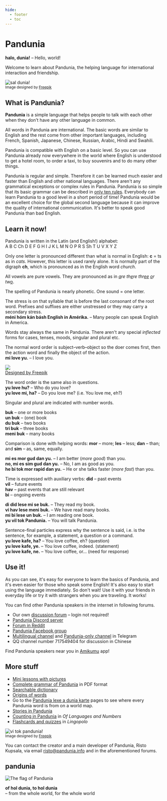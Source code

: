 ```yaml
---
hide:
  - footer
  - toc
---
```


# Pandunia

**halo, dunia!**
– Hello, world!

Welcome to learn about Pandunia,
the helping language for international interaction and friendship.

![](http://www.pandunia.info/grafe/halo_dunia.png "sal dunia!")  
<small>Image designed by [Freepik](http://www.freepik.com)</small>

## What is Pandunia?

**Pandunia** is a simple language that helps people to talk with each other
when they don't have any other language in common.

All words in Pandunia are international.
The basic words are similar to English
and the rest come from other important languages,
including French, Spanish, Japanese, Chinese, Russian, Arabic, Hindi and Swahili.

Pandunia is compatible with English on a basic level.
So you can use Pandunia already now everywhere in the world where English is understood
to get a hotel room, to order a taxi, to buy souvenirs and to do many other things.

Pandunia is regular and simple.
Therefore it can be learned much easier and faster than English and other national languages.
There aren't any grammatical exceptions or complex rules in Pandunia.
Pandunia is so simple that its basic grammar can be described in [only ten rules](B01_baze_kanun.md).
Everybody can learn Pandunia to a good level in a short period of time!
Pandunia would be an excellent choice for the global second language
because it can improve the quality of international communication.
It's better to speak good Pandunia than bad English.


## Learn it now!

Pandunia is written in the Latin (and English!) alphabet:  
A B C Ch D E F G H I J K L M N O P R S Sh T U V X Y Z

Only one letter is pronounced different than what is normal in English:
**c** = ts as in _cats_.
However, this letter is used rarely alone.
It is normally part of the digraph **ch**, which is pronounced as in the English word *church*.

All vowels are pure vowels.
They are pronounced as in
<i><u>a</u>re th<u>e</u>re thr<u>ee</u> <u>o</u>r tw<u>o</u></i>.

The spelling of Pandunia is nearly phonetic.
One sound = one letter.

The stress is on that syllable that is before the last consonant of the root word.
Prefixes and suffixes are either unstressed or they may carry a secondary stress.  
**méni hóm kán básh Englísh in Amérika.**
– Many people can speak English in America.

Words stay always the same in Pandunia.
There aren't any special _inflected_ forms for cases, tenses, moods, singular and plural etc.

The normal word order is subject–verb–object
so the doer comes first, then the action word and finally the object of the action.  
**mi love yu.**
– I love you.

![](http://www.kupsala.net/PanGlobish/grafe/Freepik_love.png)  
[Designed by Freepik](http://www.freepik.com)

The word order is the same also in questions.  
**yu love hu?**
– Who do you love?  
**yu love mi, ha?**
– Do you love me? (i.e. You love me, eh?)

Singular and plural are indicated with number words.

**buk**
– one or more books  
**un buk**
– (one) book  
**du buk**
– two books  
**tri buk**
– three books  
**meni buk**
– many books

Comparison is done with helping words:
**mor**
– more;
**les**
– less;
**dan**
– than; and
**sim**
– as, same, equally.

**mi es mor gud dan yu.**
– I am better (_more good_) than you.  
**no, mi es sim gud dan yu.**
– No, I am as good as you.  
**he bi tok mor rapid dan yu.**
– He or she talks faster (_more fast_) than you.

Time is expressed with auxiliary verbs:
**did**
– past events  
**vil**
– future events  
**hav**
– past events that are still relevant  
**bi**
– ongoing events

**di did lese mi se buk.**
– They read my book.  
**vi hav lese meni buk.**
– We have read many books.  
**mi bi lese un buk.**
– I am reading one book.  
**yu vil tok Pandunia.**
– You will talk Pandunia.

Sentence-final particles express why the sentence is said,
i.e. is the sentence, for example, a statement, a question or a command.  
**yu love kafe, ha?**
– You love coffee, eh? (question)  
**yu love kafe, ye.**
– You love coffee, indeed. (statement)  
**yu love kafe, ne.**
– You love coffee, or... (need for response)


## Use it!

As you can see, it's easy for everyone to learn the basics of Pandunia,
and it's even easier for those who speak some English!
It's also easy to start using the language immediately.
So don't wait!
Use it with your friends in everyday life or try it with strangers when you are traveling.
It works!

You can find other Pandunia speakers in the internet in following forums.

- Our own [discussion forum](https://pandunia.info/forum/) – login not required!
- [Pandunia Discord server](https://discord.gg/jf5GHcHXKk)
- [Forum in Reddit](https://www.reddit.com/r/pandunia/)
- [Pandunia Facebook group](http://www.facebook.com/groups/pandunia)
- [Multilingual channel](https://t.me/pandunia_grupe) and
  [Pandunia-only channel](https://t.me/joinchat/AAAAAENlKqzlMtGkrmf5rg) in Telegram
- QQ channel number 717549404 for discussion in Chinese

Find Pandunia speakers near you in [Amikumu](https://amikumu.com/) app!

## More stuff

- [Mini lessons with pictures](http://www.pandunia.info/pandunia/mini_xula.html)
- [Complete grammar of Pandunia](pan.pdf) in PDF format
- [Searchable dictionary](tiddly.html)
- [Origins of words](leksaslia.md)
- Go to the
  [Pandunia lexe a dunia karte](http://www.pandunia.info/lexikarta/index.html)
  pages to see where every Pandunia word is from on a world map.
- [Stories in Pandunia](https://www.pandunia.info/kitabe)
- [Counting in Pandunia](https://www.languagesandnumbers.com/how-to-count-in-pandunia/en/panglobish/) in _Of Languages and Numbers_
- [Flashcards and quizzes](https://lingopolo.org/pandunia/) in _Lingopolo_

![](http://www.pandunia.info/grafe/mome_loga_pandunia.png "vi tok pandunia!")  
<small>Image designed by [Freepik](http://www.freepik.com)</small>

You can contact the creator and a main developer of Pandunia, Risto Kupsala, via email
[risto@pandunia.info](mailto:risto@pandunia.info) and in the aforementioned forums.

## pandunia

![](http://www.pandunia.info/grafe/bandera.png "The flag of Pandunia")

**of hol dunia, to hol dunia**  
– from the whole world, for the whole world
